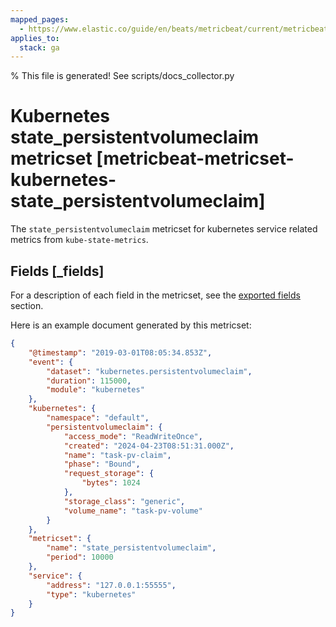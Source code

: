 ```yaml
---
mapped_pages:
  - https://www.elastic.co/guide/en/beats/metricbeat/current/metricbeat-metricset-kubernetes-state_persistentvolumeclaim.html
applies_to:
  stack: ga
---
```


% This file is generated! See scripts/docs_collector.py

# Kubernetes state_persistentvolumeclaim metricset [metricbeat-metricset-kubernetes-state_persistentvolumeclaim]

The `state_persistentvolumeclaim` metricset for kubernetes service related metrics from `kube-state-metrics`.

## Fields [_fields]

For a description of each field in the metricset, see the [exported fields](/reference/metricbeat/exported-fields-kubernetes.md) section.

Here is an example document generated by this metricset:

```json
{
    "@timestamp": "2019-03-01T08:05:34.853Z",
    "event": {
        "dataset": "kubernetes.persistentvolumeclaim",
        "duration": 115000,
        "module": "kubernetes"
    },
    "kubernetes": {
        "namespace": "default",
        "persistentvolumeclaim": {
            "access_mode": "ReadWriteOnce",
            "created": "2024-04-23T08:51:31.000Z",
            "name": "task-pv-claim",
            "phase": "Bound",
            "request_storage": {
                "bytes": 1024
            },
            "storage_class": "generic",
            "volume_name": "task-pv-volume"
        }
    },
    "metricset": {
        "name": "state_persistentvolumeclaim",
        "period": 10000
    },
    "service": {
        "address": "127.0.0.1:55555",
        "type": "kubernetes"
    }
}
```

